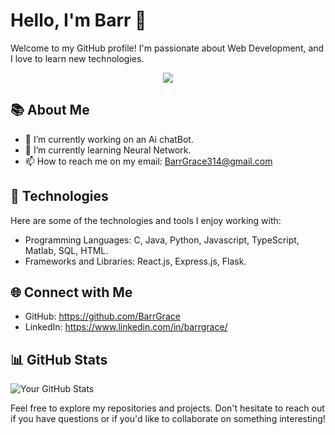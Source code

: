 # Hello, I'm Barr 👋

Welcome to my GitHub profile! I'm passionate about Web Development, and I love to learn new technologies.

<p align="center">
  <image src="https://github.com/BarrGrace/BarrGrace/blob/main/6FNX.gif">
 </p>
 
## 📚 About Me

- 🔭 I’m currently working on an Ai chatBot.
- 🌱 I’m currently learning Neural Network.
- 📫 How to reach me on my email: BarrGrace314@gmail.com

## 🚀 Technologies

Here are some of the technologies and tools I enjoy working with:

- Programming Languages: C, Java, Python, Javascript, TypeScript, Matlab, SQL, HTML.
- Frameworks and Libraries: React.js, Express.js, Flask.

## 🌐 Connect with Me

- GitHub: https://github.com/BarrGrace
- LinkedIn: https://www.linkedin.com/in/barrgrace/

## 📊 GitHub Stats

![Your GitHub Stats](https://github-readme-stats.vercel.app/api?username=BarrGrace&show_icons=true&theme=radical)


Feel free to explore my repositories and projects. Don't hesitate to reach out if you have questions or if you'd like to collaborate on something interesting!

